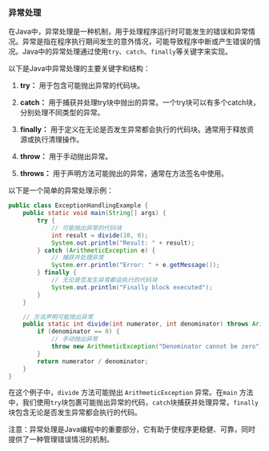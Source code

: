 ### 异常处理

在Java中，异常处理是一种机制，用于处理程序运行时可能发生的错误和异常情况。异常是指在程序执行期间发生的意外情况，可能导致程序中断或产生错误的情况。Java中的异常处理通过使用`try`、`catch`、`finally`等关键字来实现。

以下是Java中异常处理的主要关键字和结构：

1. **try：** 用于包含可能抛出异常的代码块。

2. **catch：** 用于捕获并处理try块中抛出的异常。一个try块可以有多个catch块，分别处理不同类型的异常。

3. **finally：** 用于定义在无论是否发生异常都会执行的代码块。通常用于释放资源或执行清理操作。

4. **throw：** 用于手动抛出异常。

5. **throws：** 用于声明方法可能抛出的异常，通常在方法签名中使用。

以下是一个简单的异常处理示例：

```java
public class ExceptionHandlingExample {
    public static void main(String[] args) {
        try {
            // 可能抛出异常的代码块
            int result = divide(10, 0);
            System.out.println("Result: " + result);
        } catch (ArithmeticException e) {
            // 捕获并处理异常
            System.err.println("Error: " + e.getMessage());
        } finally {
            // 无论是否发生异常都会执行的代码块
            System.out.println("Finally block executed");
        }
    }

    // 方法声明可能抛出异常
    public static int divide(int numerator, int denominator) throws ArithmeticException {
        if (denominator == 0) {
            // 手动抛出异常
            throw new ArithmeticException("Denominator cannot be zero");
        }
        return numerator / denominator;
    }
}
```

在这个例子中，`divide` 方法可能抛出 `ArithmeticException` 异常。在`main` 方法中，我们使用`try`块包裹可能抛出异常的代码，`catch`块捕获并处理异常，`finally`块包含无论是否发生异常都会执行的代码。

注意：异常处理是Java编程中的重要部分，它有助于使程序更稳健、可靠，同时提供了一种管理错误情况的机制。